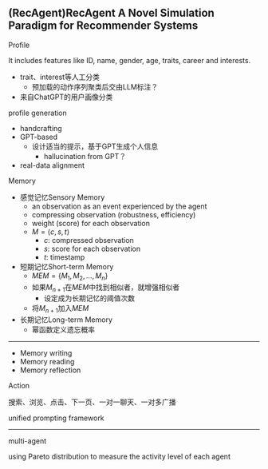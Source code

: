 ## (RecAgent)RecAgent A Novel Simulation Paradigm for Recommender Systems

Profile

It includes features like ID, name, gender, age, traits, career and interests.

- trait、interest等人工分类
	- 预加载的动作序列聚类后交由LLM标注？
- 来自ChatGPT的用户画像分类

profile generation

- handcrafting
- GPT-based
	- 设计适当的提示，基于GPT生成个人信息
		- hallucination from GPT？
- real-data alignment

Memory

- 感觉记忆Sensory Memory
	- an observation as an event experienced by the agent
	- compressing observation (robustness, efficiency)
	- weight (score) for each observation
	- $M=\langle c,s,t\rangle$
		- $c$: compressed observation
		- $s$: score for each observation
		- $t$: timestamp
- 短期记忆Short-term Memory
	- $MEM = \left\{ M_1, M_2, \dots, M_n\right\}$
	- 如果$M_{n+1}$在$MEM$中找到相似者，就增强相似者
		- 设定成为长期记忆的阈值次数
	- 将$M_{n+1}$加入$MEM$
- 长期记忆Long-term Memory
	- 幂函数定义遗忘概率

------

- Memory writing
- Memory reading
- Memory reflection

Action

搜索、浏览、点击、下一页、一对一聊天、一对多广播

unified prompting framework

------

multi-agent

using Pareto distribution to measure the activity level of each agent



